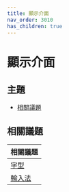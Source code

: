 ```yaml
---
title: 顯示介面
nav_order: 3010
has_children: true
---
```



# 顯示介面


## 主題

* [相關議題](#相關議題)




## 相關議題

| 相關議題 |
| --- |
| [字型](https://samwhelp.github.io/note-about-lubuntu/read/subject/font.html) |
| [輸入法](https://samwhelp.github.io/note-about-lubuntu/read/subject/input-method.html) |
